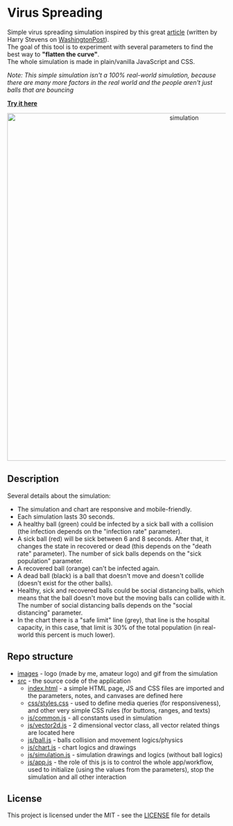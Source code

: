 # Virus Spreading

Simple virus spreading simulation inspired by this great [article](https://www.washingtonpost.com/graphics/2020/world/corona-simulator/) (written by Harry Stevens on [WashingtonPost](https://www.washingtonpost.com/)).\
The goal of this tool is to experiment with several parameters to find the best way to **"flatten the curve"**.\
The whole simulation is made in plain/vanilla JavaScript and CSS.

*Note: This simple simulation isn't a 100% real-world simulation, because there are many more factors in the real world and the people aren't just balls that are bouncing*

**[Try it here](https://mtrajk.github.io/virus-spreading/)**

<p align="center">
    <img src="https://raw.githubusercontent.com/MTrajK/virus-spreading/master/images/simulation.gif" width="800px" title="simulation">
</p>


## Description

Several details about the simulation:

- The simulation and chart are responsive and mobile-friendly.
- Each simulation lasts 30 seconds.
- A healthy ball (green) could be infected by a sick ball with a collision (the infection depends on the "infection rate" parameter).
- A sick ball (red) will be sick between 6 and 8 seconds. After that, it changes the state in recovered or dead (this depends on the "death rate" parameter). The number of sick balls depends on the "sick population" parameter.
- A recovered ball (orange) can't be infected again.
- A dead ball (black) is a ball that doesn't move and doesn't collide (doesn't exist for the other balls).
- Healthy, sick and recovered balls could be social distancing balls, which means that the ball doesn't move but the moving balls can collide with it. The number of social distancing balls depends on the "social distancing" parameter.
- In the chart there is a "safe limit" line (grey), that line is the hospital capacity, in this case, that limit is 30% of the total population (in real-world this percent is much lower).


## Repo structure

- [images](images) - logo (made by me, amateur logo) and gif from the simulation
- [src](src) - the source code of the application
    * [index.html](https://github.com/MTrajK/virus-spreading/tree/master/src/index.html) - a simple HTML page, JS and CSS files are imported and the parameters, notes, and canvases are defined here
    * [css/styles.css](https://github.com/MTrajK/virus-spreading/tree/master/src/css/styles.css) - used to define media queries (for responsiveness), and other very simple CSS rules (for buttons, ranges, and texts)
    * [js/common.js](https://github.com/MTrajK/virus-spreading/tree/master/src/js/bouncing-balls.js) - all constants used in simulation
    * [js/vector2d.js](https://github.com/MTrajK/virus-spreading/tree/master/src/js/vector2d.js) - 2 dimensional vector class, all vector related things are located here
    * [js/ball.js](https://github.com/MTrajK/virus-spreading/tree/master/src/js/ball.js) - balls collision and movement logics/physics
    * [js/chart.js](https://github.com/MTrajK/virus-spreading/tree/master/src/js/chart.js) - chart logics and drawings
    * [js/simulation.js](https://github.com/MTrajK/virus-spreading/tree/master/src/js/simulation.js) - simulation drawings and logics (without ball logics)
    * [js/app.js](https://github.com/MTrajK/virus-spreading/tree/master/src/js/app.js) - the role of this js is to control the whole app/workflow, used to initialize (using the values from the parameters), stop the simulation and all other interaction


## License

This project is licensed under the MIT - see the [LICENSE](LICENSE) file for details
